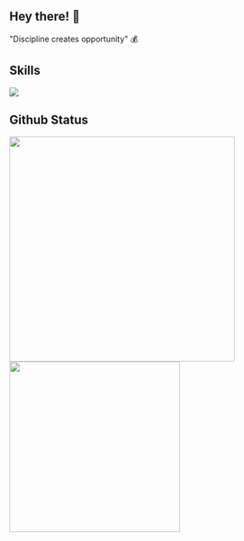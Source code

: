 ## Hey there! 💪 

"Discipline creates opportunity" 💰

## Skills

[![](https://skillicons.dev/icons?i=js,html,css,php,py,c,cpp,vscode,ps)](https://skillicons.dev)

## Github Status

<div>
  <img align="left" src="https://github-readme-stats.vercel.app/api/?username=renancx&show_icons=true&theme=highcontrast&title_color=614dff&text_color=ffffff" width="400"/>
  <img align="left" src="https://github-readme-stats.vercel.app/api/top-langs/?username=renancx&show_icons=true&theme=highcontrast&title_color=614dff&text_color=ffffff&layout=compact&locale" width="303"/>
</div>
